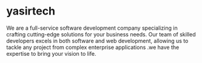 # yasirtech
We are a full-service software development company specializing in crafting cutting-edge solutions for your business needs. Our team of skilled developers excels in both software and web development, allowing us to tackle any project from complex enterprise applications .we have the expertise to bring your vision to life.
